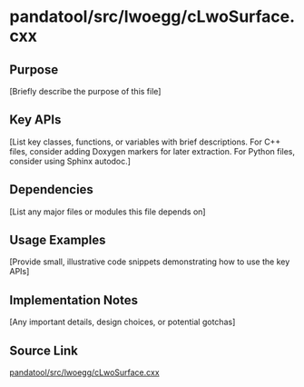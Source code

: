 # pandatool/src/lwoegg/cLwoSurface.cxx

## Purpose
[Briefly describe the purpose of this file]

## Key APIs
[List key classes, functions, or variables with brief descriptions.
For C++ files, consider adding Doxygen markers for later extraction.
For Python files, consider using Sphinx autodoc.]

## Dependencies
[List any major files or modules this file depends on]

## Usage Examples
[Provide small, illustrative code snippets demonstrating how to use the key APIs]

## Implementation Notes
[Any important details, design choices, or potential gotchas]

## Source Link
[pandatool/src/lwoegg/cLwoSurface.cxx](link_to_source_repository/pandatool/src/lwoegg/cLwoSurface.cxx)
